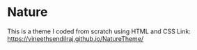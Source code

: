 # Nature
This is a theme I coded from scratch using HTML and CSS
Link: https://vineethsendilraj.github.io/NatureTheme/
